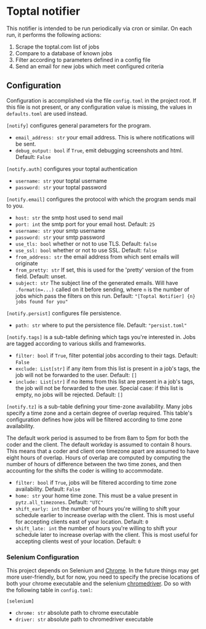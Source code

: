 # Toptal notifier

This notifier is intended to be run periodically via cron or similar. On each run, it performs the following actions:

1. Scrape the toptal.com list of jobs
2. Compare to a database of known jobs
3. Filter according to parameters defined in a config file
4. Send an email for new jobs which meet configured criteria

## Configuration

Configuration is accomplished via the file `config.toml` in the project root. If this file is not present, or any configuration value is missing, the values in `defaults.toml` are used instead.

`[notify]` configures general parameters for the program.

- `email_address: str` your email address. This is where notifications will be sent.
- `debug_output: bool` if `True`, emit debugging screenshots and html. Default: `False`

`[notify.auth]` configures your toptal authentication

- `username: str` your toptal username
- `password: str` your toptal password

`[notify.email]` configures the protocol with which the program sends mail to you.

- `host: str` the smtp host used to send mail
- `port: int` the smtp port for your email host. Default: `25`
- `username: str` your smtp username
- `password: str` your smtp password
- `use_tls: bool` whether or not to use TLS. Default: `false`
- `use_ssl: bool` whether or not to use SSL. Default: `false`
- `from_address: str` the email address from which sent emails will originate
- `from_pretty: str` If set, this is used for the 'pretty' version of the from field. Default: unset.
- `subject: str` The subject line of the generated emails. Will have `.format(n=...)` called on it before sending, where `n` is the number of jobs which pass the filters on this run. Default: `"[Toptal Notifier] {n} jobs found for you"`

`[notify.persist]` configures file persistence.

- `path: str` where to put the persistence file. Default: `"persist.toml"`

`[notify.tags]` is a sub-table defining which tags you're interested in. Jobs are tagged according to various skills and frameworks.

- `filter: bool` if `True`, filter potential jobs according to their tags. Default: `False`
- `exclude: List[str]` if any item from this list is present in a job's tags, the job will not be forwarded to the user. Default: `[]`
- `include: List[str]` if no items from this list are present in a job's tags, the job will not be forwarded to the user. Special case: if this list is empty, no jobs will be rejected. Default: `[]`

`[notify.tz]` is a sub-table defining your time-zone availability. Many jobs specify a time zone and a certain degree of overlap required. This table's configuration defines how jobs will be filtered according to time zone availability.

The default work period is assumed to be from 8am to 5pm for both the coder and the client. The default workday is assumed to contain 8 hours. This means that a coder and client one timezone apart are assumed to have eight hours of overlap. Hours of overlap are computed by computing the number of hours of difference between the two time zones, and then accounting for the shifts the coder is willing to accommodate.

- `filter: bool` if `True`, jobs will be filtered according to time zone availability. Default: `False`
- `home: str` your home time zone. This must be a value present in `pytz.all_timezones`. Default: `"UTC"`
- `shift_early: int` the number of hours you're willing to shift your schedule earlier to increase overlap with the client. This is most useful for accepting clients east of your location. Default: `0`
- `shift_late: int` the number of hours you're willing to shift your schedule later to increase overlap with the client. This is most useful for accepting clients west of your location. Default: `0`

### Selenium Configuration

This project depends on Selenium and [Chrome](https://www.google.com/chrome/browser/desktop/index.html). In the future things may get more user-friendly, but for now, you need to specify the precise locations of both your chrome executable and the selenium [chromedriver](https://sites.google.com/a/chromium.org/chromedriver/downloads). Do so with the following table in `config.toml`:

`[selenium]`

- `chrome: str` absolute path to chrome executable
- `driver: str` absolute path to chromedriver executable
